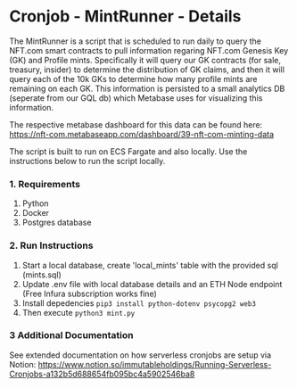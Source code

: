 # Cronjob - MintRunner - Details

The MintRunner is a script that is scheduled to run daily to query the NFT.com smart contracts to pull information regaring NFT.com Genesis Key (GK) and Profile mints. Specifically it will query our GK contracts (for sale, treasury, insider) to determine the distribution of GK claims, and then it will query each of the 10k GKs to determine how many profile mints are remaining on each GK. This information is persisted to a small analytics DB (seperate from our GQL db) which Metabase uses for visualizing this information. 

The respective metabase dashboard for this data can be found here: https://nft-com.metabaseapp.com/dashboard/39-nft-com-minting-data

The script is built to run on ECS Fargate and also locally. Use the instructions below to run the script locally. 

### 1. Requirements

1. Python
2. Docker
3. Postgres database 

### 2. Run Instructions

1. Start a local database, create 'local_mints' table with the provided sql (mints.sql)
2. Update .env file with local database details and an ETH Node endpoint (Free Infura subscription works fine)
3. Install depedencies `pip3 install python-dotenv psycopg2 web3`
4. Then execute `python3 mint.py`

### 3 Additional Documentation

See extended documentation on how serverless cronjobs are setup via Notion: 
https://www.notion.so/immutableholdings/Running-Serverless-Cronjobs-a132b5d688654fb095bc4a5902546ba8 

